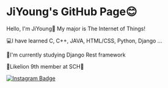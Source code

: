 # JiYoung's GitHub Page😊

Hello, I'm JiYoung🥰
My major is The Internet of Things!

💻I have learned C, C++, JAVA, HTML/CSS, Python, Django ...

🌱I'm currently studying Django Rest framework

🦁Likelion 9th member at SCH🦁

[![Instagram Badge](https://img.shields.io/badge/Instagram-ff69b4?style=flat-square&logo=instagram&logoColor=white&link=https://www.instagram.com/jiy0ung_e/)](https://www.instagram.com/jiy0ung_e/)
